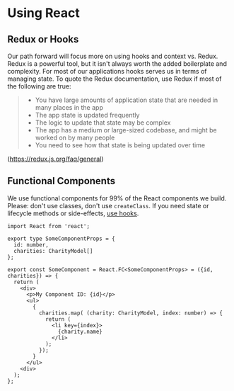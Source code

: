 # Using React

## Redux or Hooks

Our path forward will focus more on using hooks and context vs. Redux. Redux is a powerful tool, but it isn't always worth the added boilerplate and complexity. For most of our applications hooks serves us in terms of managing state. To quote the Redux documentation, use Redux if most of the following are true:

>* You have large amounts of application state that are needed in many places in the app
>* The app state is updated frequently
>* The logic to update that state may be complex
>* The app has a medium or large-sized codebase, and might be worked on by many people
>* You need to see how that state is being updated over time

(https://redux.js.org/faq/general)

## Functional Components
We use functional components for 99% of the React components we build. Please: don't use classes, don't use `createClass`. If you need state or lifecycle methods or side-effects, [use hooks](https://reactjs.org/docs/hooks-intro.html).

```tsx
import React from 'react';

export type SomeComponentProps = {
  id: number,
  charities: CharityModel[]
};

export const SomeComponent = React.FC<SomeComponentProps> = ({id, charities}) => {
  return (
    <div>
      <p>My Component ID: {id}</p>
      <ul>
        {
          charities.map( (charity: CharityModel, index: number) => {
            return (
              <li key={index}>
                {charity.name}
              </li>
            );
          });
        }
      </ul>
    <div>
  );
};



